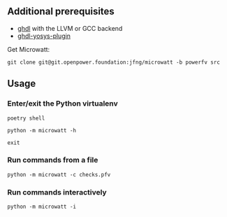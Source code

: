 ## Additional prerequisites

- [ghdl](https://github.com/ghdl/ghdl) with the LLVM or GCC backend
- [ghdl-yosys-plugin](https://github.com/ghdl/ghdl-yosys-plugin)


Get Microwatt:

```
git clone git@git.openpower.foundation:jfng/microwatt -b powerfv src
```

## Usage

### Enter/exit the Python virtualenv

```
poetry shell

python -m microwatt -h

exit
```

### Run commands from a file

```
python -m microwatt -c checks.pfv
```

### Run commands interactively

```
python -m microwatt -i
```
